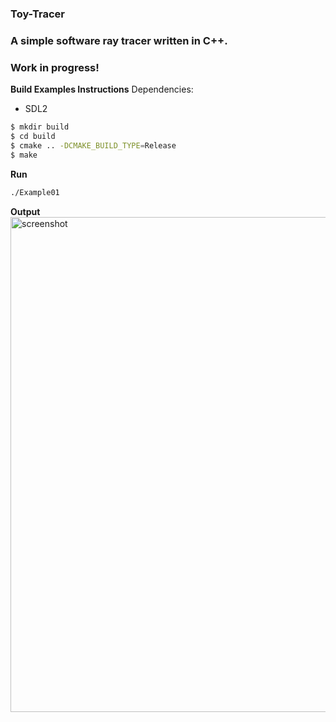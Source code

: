 ### Toy-Tracer
### A simple software ray tracer written in C++.

### Work in progress!

**Build Examples Instructions**
Dependencies:
- SDL2

```sh
$ mkdir build
$ cd build
$ cmake .. -DCMAKE_BUILD_TYPE=Release
$ make
```

**Run**  
```sh
./Example01
```

**Output**  
<img width="792" alt="screenshot" src="https://github.com/RaphiaRa/Toy-Ray-Tracer/assets/20173981/5b8f4a33-9779-4c9d-a489-f2feec3afa0d">

